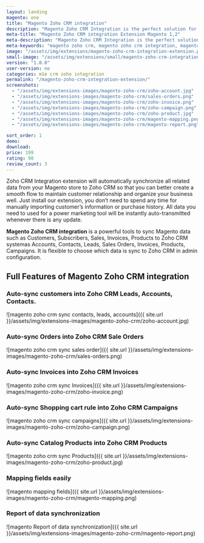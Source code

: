 ```yaml
---
layout: landing
magento: one
title: "Magento Zoho CRM integration"
description: "Magento Zoho CRM Integration is the perfect solution for synchronizing and transmitting all data from Magento store to Zoho CRM system"
meta-title: "Magento Zoho CRM integration Extension Magento 1,2"
meta-description: "Magento Zoho CRM Integration is the perfect solution for synchronizing and transmitting all data from Magento store to Zoho CRM system"
meta-keywords: "magento zoho crm, magento zoho crm integration, magento 2 zoho crm, magento 2 zoho crm integration"
image: "/assets/img/extensions/magento-zoho-crm-integration-extension.png"
small-image: "/assets/img/extensions/small/magento-zoho-crm-integration-extension.png"
version: "1.0.0"
user-version: no
categories: m1e crm zoho integration
permalink: "/magento-zoho-crm-integration-extension/"
screenshots:
  - "/assets/img/extensions-images/magento-zoho-crm/zoho-account.jpg"
  - "/assets/img/extensions-images/magento-zoho-crm/sales-orders.png"
  - "/assets/img/extensions-images/magento-zoho-crm/zoho-invoice.png"
  - "/assets/img/extensions-images/magento-zoho-crm/zoho-campaign.png"
  - "/assets/img/extensions-images/magento-zoho-crm/zoho-product.jpg"
  - "/assets/img/extensions-images/magento-zoho-crm/magento-mapping.png"
  - "/assets/img/extensions-images/magento-zoho-crm/magento-report.png"

sort_order: 1
demo: 
download: 
price: 199
rating: 98
review_count: 3
---
```



Zoho CRM Integration extension will automatically synchronize all related data from your Magento store to Zoho CRM so that you can better create a smooth flow to maintain customer relationship and organize your business well. Just install our extension, you don’t need to spend any time for manually importing customer’s information or purchase history. All data you need to used for a power marketing tool will be instantly auto-transmitted whenever there is any update.

**Magento Zoho CRM integration** is a powerful tools to sync Magento data such as Customers, Subscribers, Sales, Invoices, Products to Zoho CRM systemas Accounts, Contacts, Leads, Sales Orders, Invoices, Products, Campaigns. It is flexible to choose which data is sync to Zoho CRM in admin configuration.


## Full Features of Magento Zoho CRM integration


### Auto-sync customers into Zoho CRM Leads, Accounts, Contacts.

![magento zoho crm sync contacts, leads, accounts]({{ site.url }}/assets/img/extensions-images/magento-zoho-crm/zoho-account.jpg)

### Auto-sync Orders into Zoho CRM Sale Orders

![magento zoho crm sync sales order]({{ site.url }}/assets/img/extensions-images/magento-zoho-crm/sales-orders.png)


### Auto-sync Invoices into Zoho CRM Invoices

![magento zoho crm sync Invoices]({{ site.url }}/assets/img/extensions-images/magento-zoho-crm/zoho-invoice.png)


### Auto-sync Shopping cart rule into Zoho CRM Campaigns

![magento zoho crm sync campaigns]({{ site.url }}/assets/img/extensions-images/magento-zoho-crm/zoho-campaign.png)


### Auto-sync Catalog Products into Zoho CRM Products

![magento zoho crm sync Products]({{ site.url }}/assets/img/extensions-images/magento-zoho-crm/zoho-product.jpg)


### Mapping fields easily

![magento mapping fields]({{ site.url }}/assets/img/extensions-images/magento-zoho-crm/magento-mapping.png)


### Report of data synchronization

![magento Report of data synchronization]({{ site.url }}/assets/img/extensions-images/magento-zoho-crm/magento-report.png)
